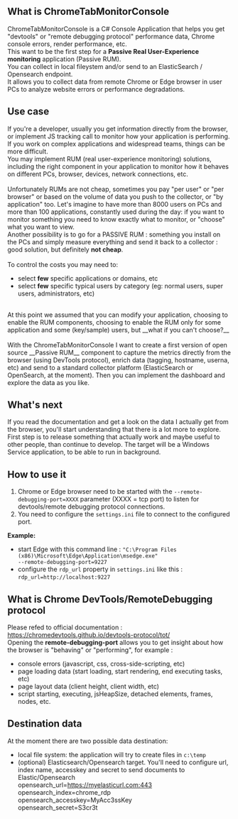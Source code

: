 ## What is ChromeTabMonitorConsole
ChromeTabMonitorConsole is a C# Console Application that helps you get "devtools" or "remote debugging protocol" performance data, Chrome console errors, render performance, etc.<br>
This want to be the first step for a __Passive Real User-Experience monitoring__ application (Passive RUM).<br>
You can collect in local fileystem and/or send to an ElasticSearch / Opensearch endpoint.<br>
It allows you to collect data from remote Chrome or Edge browser in user PCs to analyze website errors or performance degradations.

## Use case
If you're a developer, usually you get information directly from the browser, or implement JS tracking call to monitor how your application is performing.<br>
If you work on complex applications and widespread teams, things can be more difficult.<br>
You may implement RUM (real user-experience monitoring) solutions, including the right component in your application to monitor how it behaves on different PCs, browser, devices, network connections, etc.<br>
<br>
Unfortunately RUMs are not cheap, sometimes you pay "per user" or "per browser" or based on the volume of data you push to the collector, or "by application" too. Let's imagine to have more than 8000 users on PCs and more than 100 applications, constantly used during the day: if you want to monitor something you need to know exactly what to monitor, or "choose" what you want to view. <br>
Another possibility is to go for a PASSIVE RUM : something you install on the PCs and simply measure everything and send it back to a collector : good solution, but definitely __not cheap__.<br>
<br>
To control the costs you may need to:
- select __few__ specific applications or domains, etc
- select __few__ specific typical users by category (eg: normal users, super users, administrators, etc)
<br>
At this point we assumed that you can modify your application, choosing to enable the RUM components, choosing to enable the RUM only for some application and some (key/sample) users, but  __what if you can't choose?__ <br>
<br>
With the ChromeTabMonitorConsole I want to create a first version of open source __Passive RUM__ component to capture the metrics directly from the browser (using DevTools protocol), enrich data (tagging, hostname, userna, etc) and send to a standard collector platform (ElasticSearch or OpenSearch, at the moment). Then you can implement the dashboard and explore the data as you like.<br>

## What's next
If you read the documentation and get a look on the data I actually get from the browser, you'll start understanding that there is a lot more to explore.<br>
First step is to release something that actually work and maybe useful to other people, than continue to develop.
The target will be a Windows Service application, to be able to run in background.


## How to use it
1. Chrome or Edge browser need to be started with the <code>--remote-debugging-port=XXXX</code> parameter (XXXX = tcp port) to listen for devtools/remote debugging protocol connections.<br>
2. You need to configure the <code>settings.ini</code> file to connect to the configured port.
   
__Example:__ <br>
- start Edge with this command line : <code>"C:\Program Files (x86)\Microsoft\Edge\Application\msedge.exe" --remote-debugging-port=9227</code> <br>
- configure the <code>rdp_url</code> property in <code>settings.ini</code> like this : <code>rdp_url=http://localhost:9227</code> <br>


## What is Chrome DevTools/RemoteDebugging protocol
Please refed to official documentation : https://chromedevtools.github.io/devtools-protocol/tot/ <br>
Opening the **remote-debugging-port** allows you to get insight about how the browser is "behaving" or "performing", for example :<br>
- console errors (javascript, css, cross-side-scripting, etc)
- page loading data (start loading, start rendering, end executing tasks, etc)
- page layout data (client height, client width, etc)
- script starting, executing, jsHeapSize, detached elements, frames, nodes, etc.

## Destination data
At the moment there are two possible data destination:<br>
- local file system: the application will try to create files in <code>c:\temp</code>
- (optional) Elasticsearch/Opensearch target. You'll need to configure url, index name, accesskey and secret to send documents to Elastic/Opensearch<br>
  opensearch_url=https://myelasticurl.com:443 <br>
  opensearch_index=chrome_rdp <br>
  opensearch_accesskey=MyAcc3ssKey <br>
  opensearch_secret=S3cr3t <br>
